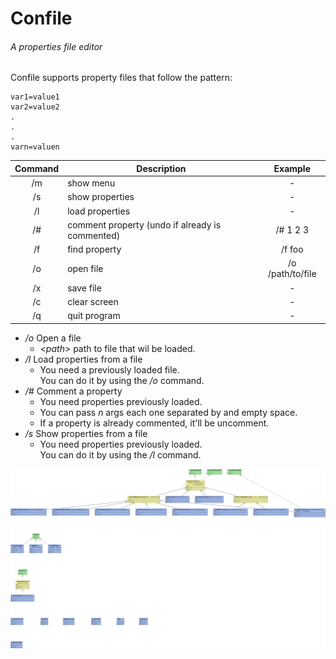 # Confile
###### A properties file editor

Confile supports property files that follow the pattern:
```
var1=value1
var2=value2
.
.
.
varn=valuen
``` 

| Command | Description                                     |      Example     |
|:-------:|-------------------------------------------------|:----------------:|
|    /m   | show menu                                       |         -        |
|    /s   | show properties                                 |         -        |
|    /l   | load properties                                 |         -        |
|    /#   | comment property (undo if already is commented) |     /# 1 2 3     |
|    /f   | find property                                   |      /f foo      |
|    /o   | open file                                       | /o /path/to/file |
|    /x   | save file                                       |         -        |
|    /c   | clear screen                                    |         -        |
|    /q   | quit program                                    |         -        |

* _/o_ Open a file
    * _\<path\>_ path to file that wil be loaded.
* _/l_ Load properties from a file
    * You need a previously loaded file. <br/>
    You can do it by using the _/o_ command.
* _/#_ Comment a property
    * You need properties previously loaded.
    * You can pass _n_ args each one separated by and empty space.
    * If a property is already commented, it'll be uncomment.
* _/s_ Show properties from a file
    * You need properties previously loaded. <br/>
    You can do it by using the _/l_ command.


![GitHub Logo](/uml.jpeg)